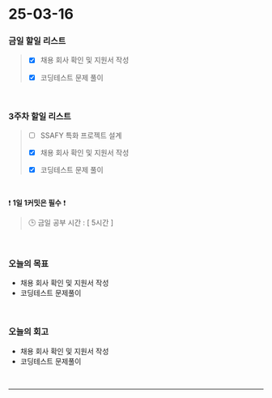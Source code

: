 # 25-03-16

### 금일 할일 리스트

> - [x] 채용 회사 확인 및 지원서 작성
>
> - [x] 코딩테스트 문제 풀이

<br/>

### 3주차 할일 리스트

> - [ ] SSAFY 특화 프로젝트 설계
>
> - [x] 채용 회사 확인 및 지원서 작성
>
> - [x] 코딩테스트 문제 풀이

<br/>

❗ **1일 1커밋은 필수** ❗

> 🕒 금일 공부 시간 : [ 5시간 ]

<br/>

### 오늘의 목표
- 채용 회사 확인 및 지원서 작성
- 코딩테스트 문제풀이

<br>

### 오늘의 회고
- 채용 회사 확인 및 지원서 작성
- 코딩테스트 문제풀이

<br/>

---
